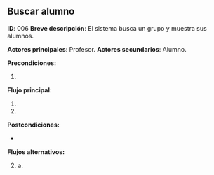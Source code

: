 ## Buscar alumno

**ID**: 006
**Breve descripción**: El sistema busca un grupo y muestra sus alumnos.

**Actores principales**: Profesor.
**Actores secundarios**: Alumno.

**Precondiciones:**

1. 


**Flujo principal:**

1. 
2. 
**Postcondiciones:**

* 

**Flujos alternativos:**

2. a.
